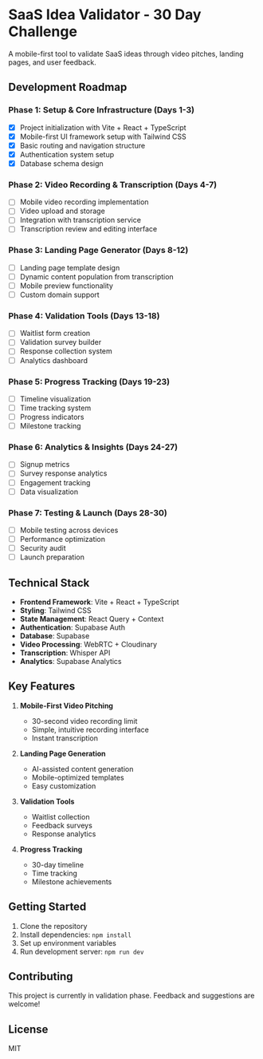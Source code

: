 # SaaS Idea Validator - 30 Day Challenge

A mobile-first tool to validate SaaS ideas through video pitches, landing pages, and user feedback.

## Development Roadmap

### Phase 1: Setup & Core Infrastructure (Days 1-3)
- [x] Project initialization with Vite + React + TypeScript
- [x] Mobile-first UI framework setup with Tailwind CSS
- [x] Basic routing and navigation structure
- [x] Authentication system setup
- [x] Database schema design

### Phase 2: Video Recording & Transcription (Days 4-7)
- [ ] Mobile video recording implementation
- [ ] Video upload and storage
- [ ] Integration with transcription service
- [ ] Transcription review and editing interface

### Phase 3: Landing Page Generator (Days 8-12)
- [ ] Landing page template design
- [ ] Dynamic content population from transcription
- [ ] Mobile preview functionality
- [ ] Custom domain support

### Phase 4: Validation Tools (Days 13-18)
- [ ] Waitlist form creation
- [ ] Validation survey builder
- [ ] Response collection system
- [ ] Analytics dashboard

### Phase 5: Progress Tracking (Days 19-23)
- [ ] Timeline visualization
- [ ] Time tracking system
- [ ] Progress indicators
- [ ] Milestone tracking

### Phase 6: Analytics & Insights (Days 24-27)
- [ ] Signup metrics
- [ ] Survey response analytics
- [ ] Engagement tracking
- [ ] Data visualization

### Phase 7: Testing & Launch (Days 28-30)
- [ ] Mobile testing across devices
- [ ] Performance optimization
- [ ] Security audit
- [ ] Launch preparation

## Technical Stack

- **Frontend Framework**: Vite + React + TypeScript
- **Styling**: Tailwind CSS
- **State Management**: React Query + Context
- **Authentication**: Supabase Auth
- **Database**: Supabase
- **Video Processing**: WebRTC + Cloudinary
- **Transcription**: Whisper API
- **Analytics**: Supabase Analytics

## Key Features

1. **Mobile-First Video Pitching**
   - 30-second video recording limit
   - Simple, intuitive recording interface
   - Instant transcription

2. **Landing Page Generation**
   - AI-assisted content generation
   - Mobile-optimized templates
   - Easy customization

3. **Validation Tools**
   - Waitlist collection
   - Feedback surveys
   - Response analytics

4. **Progress Tracking**
   - 30-day timeline
   - Time tracking
   - Milestone achievements

## Getting Started

1. Clone the repository
2. Install dependencies: `npm install`
3. Set up environment variables
4. Run development server: `npm run dev`

## Contributing

This project is currently in validation phase. Feedback and suggestions are welcome!

## License

MIT